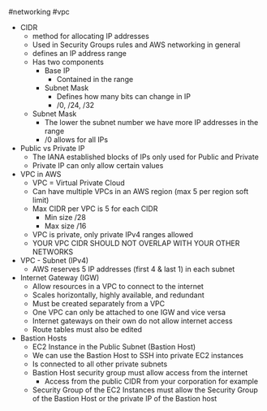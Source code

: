 #networking #vpc 

- CIDR
	- method for allocating IP addresses
	- Used in Security Groups rules and AWS networking in general
	- defines an IP address range
	- Has two components
		- Base IP
			- Contained in the range
		- Subnet Mask
			- Defines how many bits can change in IP
			- /0, /24, /32
	- Subnet Mask
		- The lower the subnet number we have more IP addresses in the range
		- /0 allows for all IPs
- Public vs Private IP
	- The IANA established blocks of IPs only used for Public and Private
	- Private IP can only allow certain values
- VPC in AWS
	- VPC = Virtual Private Cloud
	- Can have multiple VPCs in an AWS region (max 5 per region soft limit)
	- Max CIDR per VPC is 5 for each CIDR
		- Min size /28
		- Max size /16
	- VPC is private, only private IPv4 ranges allowed
	- YOUR VPC CIDR SHOULD NOT OVERLAP WITH YOUR OTHER NETWORKS
- VPC - Subnet (IPv4)
	- AWS reserves 5 IP addresses (first 4 & last 1) in each subnet
- Internet Gateway (IGW)
	- Allow resources in a VPC to connect to the internet
	- Scales horizontally, highly available, and redundant
	- Must be created separately from a VPC
	- One VPC can only be attached to one IGW and vice versa
	- Internet gateways on their own do not allow internet access
	- Route tables must also be edited
- Bastion Hosts
	- EC2 Instance in the Public Subnet (Bastion Host)
	- We can use the Bastion Host to SSH into private EC2 instances
	- Is connected to all other private subnets
	- Bastion Host security group must allow access from the internet
		- Access from the public CIDR from your corporation for example
	- Security Group of the EC2 Instances must allow the Security Group of the Bastion Host or the private IP of the Bastion host